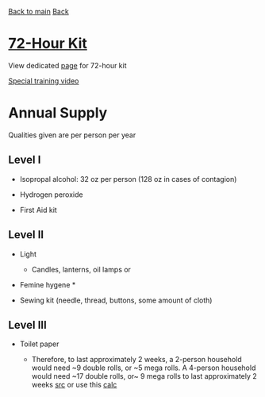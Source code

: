 [Back to  main](../README.md)
[Back](prep.md)


[72-Hour Kit](https://toddfamily.atlassian.net/wiki/spaces/AS/pages/497713153/72-Hour+Kit)
=============================================================================================

View dedicated [page](https://toddfamily.atlassian.net/wiki/spaces/AS/pages/497713153/72-Hour+Kit) for 72-hour kit

[Special training video](http://www2c.cdc.gov/podcasts/player.asp?f=8626691)

Annual Supply
=============

Qualities given are per person per year

Level I
-------

*   Isopropal alcohol: 32 oz per person (128 oz in cases of contagion)
    
*   Hydrogen peroxide
    
*   First Aid kit
    

Level II
--------

*   Light
    
    *   Candles, lanterns, oil lamps or
        
*   Femine hygene \*
    
*   Sewing kit (needle, thread, buttons, some amount of cloth)
    

Level III
---------

*   Toilet paper
    
    *   Therefore, to last approximately 2 weeks, a 2-person household would need ~9 double rolls, or ~5 mega rolls. A 4-person household would need ~17 double rolls, or~ 9 mega rolls to last approximately 2 weeks [src](https://www.today.com/health/here-s-how-much-toilet-paper-family-4-needs-2-t176154) or use this [calc](https://howmuchtoiletpaper.com/)
